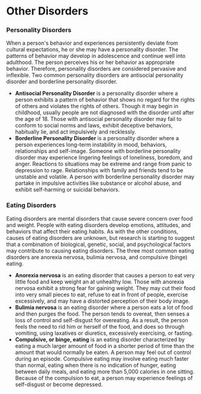 # Other Disorders

### Personality Disorders

When a person's behavior and experiences persistently deviate from cultural expectations, he or she may have a personality disorder. The patterns of behavior may develop in adolescence and continue well into adulthood. The person perceives his or her behavior as appropriate behavior. Therefore, personality disorders are considered pervasive and inflexible. Two common personality disorders are antisocial personality disorder and borderline personality disorder.

* **Antisocial Personality Disorder** is a personality disorder where a person exhibits a pattern of behavior that shows no regard for the rights of others and violates the rights of others. Though it may begin in childhood, usually people are not diagnosed with the disorder until after the age of 18. Those with antisocial personality disorder may fail to conform to social norms and laws, exhibit deceptive behaviors, habitually lie, and act impulsively and recklessly.&#x20;
* **Borderline Personality Disorder** is a personality disorder where a person experiences long-term instability in mood, behaviors, relationships and self-image. Someone with borderline personality disorder may experience lingering feelings of loneliness, boredom, and anger. Reactions to situations may be extreme and range from panic to depression to rage. Relationships with family and friends tend to be unstable and volatile. A person with borderline personality disorder may partake in impulsive activities like substance or alcohol abuse, and exhibit self-harming or suicidal behaviors.

### Eating Disorders

Eating disorders are mental disorders that cause severe concern over food and weight. People with eating disorders develop emotions, attitudes, and behaviors that affect their eating habits. As with the other conditions, causes of eating disorders are unknown, but research is starting to suggest that a combination of biological, genetic, social, and psychological factors may contribute to causing eating disorders. The three most common eating disorders are anorexia nervosa, bulimia nervosa, and compulsive (binge) eating.

* **Anorexia nervosa** is an eating disorder that causes a person to eat very little food and keep weight an at unhealthy low. Those with anorexia nervosa exhibit a strong fear for gaining weight. They may cut their food into very small pieces to eat, refuse to eat in front of people, exercise excessively, and may have a distorted perception of their body image.&#x20;
* **Bulimia nervosa** is an eating disorder where a person eats a lot of food and then purges the food. The person tends to overeat, then senses a loss of control and self-disgust for overeating. As a result, the person feels the need to rid him or herself of the food, and does so through vomiting, using laxatives or diuretics, excessively exercising, or fasting.
* **Compulsive, or binge, eating** is an eating disorder characterized by eating a much larger amount of food in a shorter period of time than the amount that would normally be eaten. A person may feel out of control during an episode. Compulsive eating may involve eating much faster than normal, eating when there is no indication of hunger, eating between daily meals, and eating more than 5,000 calories in one sitting. Because of the compulsion to eat, a person may experience feelings of self-disgust or become depressed.
